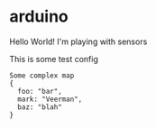 arduino
=======

Hello World! I'm playing with sensors

This is some test config
```
Some complex map
{
  foo: "bar",
  mark: "Veerman",
  baz: "blah"
}
```
